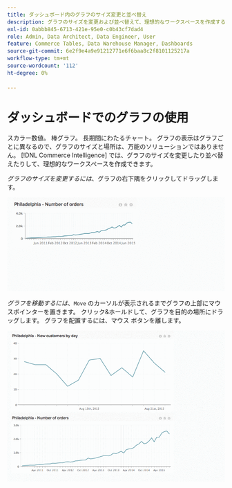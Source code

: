 ```yaml
---
title: ダッシュボード内のグラフのサイズ変更と並べ替え
description: グラフのサイズを変更および並べ替えて、理想的なワークスペースを作成する方法を説明します。
exl-id: 0abbb845-6713-421e-95e0-c0b43cf7dad4
role: Admin, Data Architect, Data Engineer, User
feature: Commerce Tables, Data Warehouse Manager, Dashboards
source-git-commit: 6e2f9e4a9e91212771e6f6baa8c2f8101125217a
workflow-type: tm+mt
source-wordcount: '112'
ht-degree: 0%

---
```


# ダッシュボードでのグラフの使用

スカラー数値。 棒グラフ。 長期間にわたるチャート。 グラフの表示はグラフごとに異なるので、グラフのサイズと場所は、万能のソリューションではありません。 [!DNL Commerce Intelligence] では、グラフのサイズを変更したり並べ替えたりして、理想的なワークスペースを作成できます。

*グラフのサイズを変更するには*、グラフの右下隅をクリックしてドラッグします。

![&#x200B; グラフのサイズ変更 &#x200B;](../../assets/Resize_Chart_in_Dashboard.gif)

*グラフを移動するには*、`Move` のカーソルが表示されるまでグラフの上部にマウスポインターを置きます。 クリック&amp;ホールドして、グラフを目的の場所にドラッグします。 グラフを配置するには、マウス ボタンを離します。

![&#x200B; グラフの移動 &#x200B;](../../assets/Move_Chart_in_Dashboard.gif)
